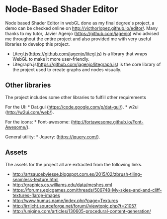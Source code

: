 Node-Based Shader Editor
=========

Node based Shader Editor in webGL done as my final degree's project, a demo can be checked online on http://victhorlopez.github.io/editor/.
Many thanks to my tutor, Javier Agenjo (https://github.com/jagenjo) who advised me throughout the entire project and also provided me with very useful libraries to develop this project.

 * Litegl.js(https://github.com/jagenjo/litegl.js) is a library that wraps WebGL to make it more user-friendly.
 * Litegraph.js(https://github.com/jagenjo/litegraph.js) is the core library of the project used to create graphs and nodes visually.

Other libraries
-----
The project includes some other libraries to fulfill other requirements

 For the UI:
 	* Dat.gui (https://code.google.com/p/dat-gui/).
 	* w2ui (http://w2ui.com/web/).

 For the icons:
 	* Font-awesome: (http://fortawesome.github.io/Font-Awesome/).

 General utility:
	* Jquery: (https://jquery.com/).

 Assets 
-----
The assets for the project all are extracted from the following links.

* http://artsaucebyjesse.blogspot.com.es/2015/02/zbrush-tiling-seamless-texture.html
* http://graphics.cs.williams.edu/data/meshes.xml
* https://forums.epicgames.com/threads/506748-My-skies-and-and-cliff-textures-(large-images
* http://www.humus.name/index.php?page=Textures
* http://irrlicht.sourceforge.net/forum//viewtopic.php?t=21057
* http://unigine.com/articles/130605-procedural-content-generation/